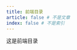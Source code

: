 ```yaml
---
title: 前端目录
article: false # 不是文章
index: false # 不是索引
---
```


这是前端目录

<!-- 用于限制高度 -->
<div class="catalog-display-container">
  <Catalog base='/posts/frontend' />
</div>